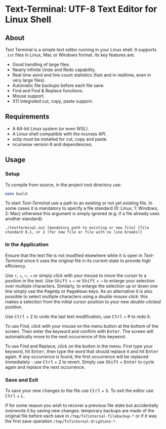 # Text-Terminal: UTF-8 Text Editor for Linux Shell

## About

Text Terminal is a simple text editor running in your Linux shell. It supports `.txt` files in Linux, Mac or Windows format.
Its key features are:

* Good handling of large files.
* Nearly infinite Undo and Redo capability.
* Real time word and line count statistics (fast and in realtime, even in very large files).
* Automatic file backups before each file save.
* Find and Find & Replace functions.
* Mouse support.
* X11 integrated cut, copy, paste support.

## Requirements

* A 64-bit Linux system (or even WSL).
* A Linux shell compatible with the ncurses API.
* xclip must be installed for cut, copy and paste.
* ncursesw version 6 and dependencies.

## Usage

### Setup

To compile from source, in the project root directory use:

```bash
make build
```
To start *Text-Terminal* use a path to an existing or not yet existing file. In some cases it is mandatory to specify a file standard (0: Linux, 1: Windows, 2: Mac) otherwise this argument is simply ignored (e.g. if a file already uses another standard):
```
./textterminal.out [mandatory path to existing or new file] [file standard 0,1, or 2 (for new file or file with no line breaks)]
```

### In the Application

Ensure that the text file is not modified elsewhere while it is open in *Text-Terminal* since it uses the original file in its current state to provide high efficiency.

Use <kbd>&uarr;</kbd>, <kbd>&darr;</kbd>, <kbd>&larr;</kbd>, <kbd>&rarr;</kbd> or simply *click* with your mouse to move the cursor to a position in the text.
Use <kbd>Shift</kbd> + <kbd>&larr;</kbd> or <kbd>Shift</kbd> + <kbd>&rarr;</kbd> to enlarge your selection over multiple characters. Similarly, to enlarge the selection up or down one line simply use the <kbd>PageUp</kbd> or <kbd>PageDown</kbd> keys.
As an alternative it is also possible to select multiple characters using a *double mouse click*: this makes a selection from the initial cursor position to your new *double-clicked* position.

Use <kbd>Ctrl</kbd> + <kbd>Z</kbd> to undo the last text modification, use <kbd>Ctrl</kbd> + <kbd>R</kbd> to redo it.

To use Find, *click* with your mouse on the menu button at the bottom of the screen. Then enter the keyword and confirm with <kbd>Enter</kbd>. The screen will automatically move to the next occurrence of this keyword.

To use Find and Replace, *click* on the button in the menu. First type your keyword, hit <kbd>Enter</kbd>, then type the word that should replace it and hit <kbd>Enter</kbd> again. If any occurrence is found, the first occurrence will be replaced immediately - use <kbd>Ctrl</kbd> + <kbd>Z</kbd> to revert. Simply use <kbd>Shift</kbd> + <kbd>Enter</kbd> to cycle again and replace the next occurrence.

### Save and Exit

To save your new changes to the file use <kbd>Ctrl</kbd> + <kbd>S</kbd>.
To exit the editor use <kbd>Ctrl</kbd> + <kbd>L</kbd>.

If for some reason you wish to recover a previous file state but accidentally overwrote it by saving new changes: temporary backups are made of the original file before each save in `/tmp/TxTinternal-filebackup-*` or if it was the first save operation `/tmp/TxTinternal-OrigState-*`.
